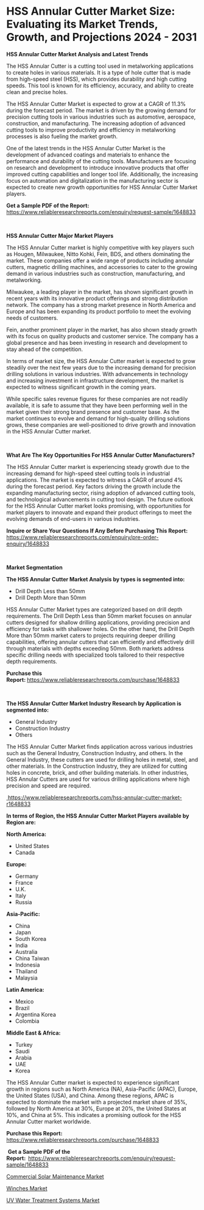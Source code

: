 <p><h1>HSS Annular Cutter Market Size: Evaluating its Market Trends, Growth, and Projections 2024 - 2031</h1></p><p><strong>HSS Annular Cutter Market Analysis and Latest Trends</strong></p>
<p><p>The HSS Annular Cutter is a cutting tool used in metalworking applications to create holes in various materials. It is a type of hole cutter that is made from high-speed steel (HSS), which provides durability and high cutting speeds. This tool is known for its efficiency, accuracy, and ability to create clean and precise holes.</p><p>The HSS Annular Cutter Market is expected to grow at a CAGR of 11.3% during the forecast period. The market is driven by the growing demand for precision cutting tools in various industries such as automotive, aerospace, construction, and manufacturing. The increasing adoption of advanced cutting tools to improve productivity and efficiency in metalworking processes is also fueling the market growth.</p><p>One of the latest trends in the HSS Annular Cutter Market is the development of advanced coatings and materials to enhance the performance and durability of the cutting tools. Manufacturers are focusing on research and development to introduce innovative products that offer improved cutting capabilities and longer tool life. Additionally, the increasing focus on automation and digitalization in the manufacturing sector is expected to create new growth opportunities for HSS Annular Cutter Market players.</p></p>
<p><strong>Get a Sample PDF of the Report:&nbsp;</strong> <a href="https://www.reliableresearchreports.com/enquiry/request-sample/1648833">https://www.reliableresearchreports.com/enquiry/request-sample/1648833</a></p>
<p>&nbsp;</p>
<p><strong>HSS Annular Cutter Major Market Players</strong></p>
<p><p>The HSS Annular Cutter market is highly competitive with key players such as Hougen, Milwaukee, Nitto Kohki, Fein, BDS, and others dominating the market. These companies offer a wide range of products including annular cutters, magnetic drilling machines, and accessories to cater to the growing demand in various industries such as construction, manufacturing, and metalworking.</p><p>Milwaukee, a leading player in the market, has shown significant growth in recent years with its innovative product offerings and strong distribution network. The company has a strong market presence in North America and Europe and has been expanding its product portfolio to meet the evolving needs of customers.</p><p>Fein, another prominent player in the market, has also shown steady growth with its focus on quality products and customer service. The company has a global presence and has been investing in research and development to stay ahead of the competition.</p><p>In terms of market size, the HSS Annular Cutter market is expected to grow steadily over the next few years due to the increasing demand for precision drilling solutions in various industries. With advancements in technology and increasing investment in infrastructure development, the market is expected to witness significant growth in the coming years.</p><p>While specific sales revenue figures for these companies are not readily available, it is safe to assume that they have been performing well in the market given their strong brand presence and customer base. As the market continues to evolve and demand for high-quality drilling solutions grows, these companies are well-positioned to drive growth and innovation in the HSS Annular Cutter market.</p></p>
<p>&nbsp;</p>
<p><strong>What Are The Key Opportunities For HSS Annular Cutter Manufacturers?</strong></p>
<p><p>The HSS Annular Cutter market is experiencing steady growth due to the increasing demand for high-speed steel cutting tools in industrial applications. The market is expected to witness a CAGR of around 4% during the forecast period. Key factors driving the growth include the expanding manufacturing sector, rising adoption of advanced cutting tools, and technological advancements in cutting tool design. The future outlook for the HSS Annular Cutter market looks promising, with opportunities for market players to innovate and expand their product offerings to meet the evolving demands of end-users in various industries.</p></p>
<p><strong>Inquire or Share Your Questions If Any Before Purchasing This Report:</strong> <a href="https://www.reliableresearchreports.com/enquiry/pre-order-enquiry/1648833">https://www.reliableresearchreports.com/enquiry/pre-order-enquiry/1648833</a></p>
<p>&nbsp;</p>
<p><strong>Market Segmentation</strong></p>
<p><strong>The HSS Annular Cutter Market Analysis by types is segmented into:</strong></p>
<p><ul><li>Drill Depth Less than 50mm</li><li>Drill Depth More than 50mm</li></ul></p>
<p><p>HSS Annular Cutter Market types are categorized based on drill depth requirements. The Drill Depth Less than 50mm market focuses on annular cutters designed for shallow drilling applications, providing precision and efficiency for tasks with shallower holes. On the other hand, the Drill Depth More than 50mm market caters to projects requiring deeper drilling capabilities, offering annular cutters that can efficiently and effectively drill through materials with depths exceeding 50mm. Both markets address specific drilling needs with specialized tools tailored to their respective depth requirements.</p></p>
<p><strong>Purchase this Report:&nbsp;</strong><a href="https://www.reliableresearchreports.com/purchase/1648833">https://www.reliableresearchreports.com/purchase/1648833</a></p>
<p>&nbsp;</p>
<p><strong>The HSS Annular Cutter Market Industry Research by Application is segmented into:</strong></p>
<p><ul><li>General Industry</li><li>Construction Industry</li><li>Others</li></ul></p>
<p><p>The HSS Annular Cutter Market finds application across various industries such as the General Industry, Construction Industry, and others. In the General Industry, these cutters are used for drilling holes in metal, steel, and other materials. In the Construction Industry, they are utilized for cutting holes in concrete, brick, and other building materials. In other industries, HSS Annular Cutters are used for various drilling applications where high precision and speed are required.</p></p>
<p><a href="https://www.reliableresearchreports.com/hss-annular-cutter-market-r1648833">&nbsp;https://www.reliableresearchreports.com/hss-annular-cutter-market-r1648833</a></p>
<p><strong>In terms of Region, the HSS Annular Cutter Market Players available by Region are:</strong></p>
<p>
    <p> <strong> North America: </strong>
        <ul>
            <li>United States</li>
            <li>Canada</li>
        </ul>
        </p> 
    <p> <strong> Europe: </strong>
        <ul>
            <li>Germany</li>
            <li>France</li>
            <li>U.K.</li>
            <li>Italy</li>
            <li>Russia</li>
        </ul>
        </p> 
    <p> <strong> Asia-Pacific: </strong>
        <ul>
            <li>China</li>
            <li>Japan</li>
            <li>South Korea</li>
            <li>India</li>
            <li>Australia</li>
            <li>China Taiwan</li>
            <li>Indonesia</li>
            <li>Thailand</li>
            <li>Malaysia</li>
        </ul>
        </p> 
    <p> <strong> Latin America: </strong>
        <ul>
            <li>Mexico</li>
            <li>Brazil</li>
            <li>Argentina Korea</li>
            <li>Colombia</li>
        </ul>
        </p> 
    <p> <strong> Middle East & Africa: </strong>
        <ul>
            <li>Turkey</li>
            <li>Saudi</li>
            <li>Arabia</li>
            <li>UAE</li>
            <li>Korea</li>
        </ul>
    </p>
    </p>
<p><p>The HSS Annular Cutter market is expected to experience significant growth in regions such as North America (NA), Asia-Pacific (APAC), Europe, the United States (USA), and China. Among these regions, APAC is expected to dominate the market with a projected market share of 35%, followed by North America at 30%, Europe at 20%, the United States at 10%, and China at 5%. This indicates a promising outlook for the HSS Annular Cutter market worldwide.</p></p>
<p><strong>Purchase this Report: </strong><a href="https://www.reliableresearchreports.com/purchase/1648833">https://www.reliableresearchreports.com/purchase/1648833</a></p>
<p>&nbsp;<strong>Get a Sample PDF of the Report:&nbsp;&nbsp;</strong><a href="https://www.reliableresearchreports.com/enquiry/request-sample/1648833">https://www.reliableresearchreports.com/enquiry/request-sample/1648833</a></p>
<p><strong></strong></p>
<p><p><a href="https://github.com/RichRobinson5/Market-Research-Report-List-4/blob/main/commercial-solar-maintenance-market.md">Commercial Solar Maintenance Market</a></p><p><a href="https://spotless-saver-8fd.notion.site/Analyzing-Winches-Market-Global-Industry-Perspective-and-Forecast-2024-to-2031-d85bf923b2074836b627af74806a25f7">Winches Market</a></p><p><a href="https://gentle-editor-9db.notion.site/UV-Water-Treatment-Systems-Market-Outlook-Industry-Overview-and-Forecast-2024-to-2031-fc3e3e78ed28428e8cf8b73d99dc0962">UV Water Treatment Systems Market</a></p></p>